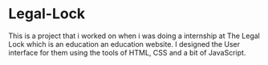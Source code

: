 # Legal-Lock
This is a project that i worked on when i was doing a internship at The Legal Lock which is an education an education website.
I designed the User interface for them using the tools of HTML, CSS and a bit of JavaScript.
